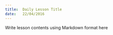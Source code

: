 ```yaml
---
title:  Daily Lesson Title
date:   22/04/2016
---
```


Write lesson contents using Markdown format here